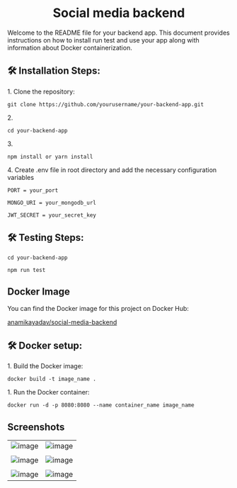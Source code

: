 <h1 align="center" id="title">Social media backend</h1>

<p id="description">Welcome to the README file for your backend app. This document provides instructions on how to install run test and use your app along with information about Docker containerization.</p>

<h2>🛠️ Installation Steps:</h2>

<p>1. Clone the repository:</p>

```
git clone https://github.com/yourusername/your-backend-app.git
```
<p>2.</p>

```
cd your-backend-app
```
<p>3.</p>

```
npm install or yarn install
```

<p>4. Create .env file in root directory and add the necessary configuration variables</p>

```
PORT = your_port
```

```
MONGO_URI = your_mongodb_url
```

```
JWT_SECRET = your_secret_key
```

<h2>🛠️ Testing Steps:</h2>

```
cd your-backend-app
```

```
npm run test
```

## Docker Image

You can find the Docker image for this project on Docker Hub:

[anamikayadav/social-media-backend](https://hub.docker.com/layers/anamikayadav/social-media-backend/latest/images/sha256-b44e3209439a5ad42d925bb5ab5bbb50c28d5ef441117b47ff1c4ec827071776?context=repo)

<h2>🛠️ Docker setup:</h2>

<p>1. Build the Docker image:</p>

```
docker build -t image_name .

```

<p>1. Run the Docker container:</p>

```
docker run -d -p 8080:8080 --name container_name image_name
```
## Screenshots
|||
|---|---|
| ![image](https://github.com/anamika7153/social-media-backend/assets/66116440/65024fb4-3be2-4e91-a78a-ceb4bbf5e7dc) | ![image](https://github.com/anamika7153/social-media-backend/assets/66116440/f736a971-b379-4157-8ef4-d87b4766e700) |
| | |
|![image](https://github.com/anamika7153/social-media-backend/assets/66116440/698c867c-52ca-49f6-a47d-aa1fd96b817d)|![image](https://github.com/anamika7153/social-media-backend/assets/66116440/d71e570e-8414-4b02-a192-1ab2d38001a6)|
|||
|![image](https://github.com/anamika7153/social-media-backend/assets/66116440/1145e66c-a962-4160-b0ac-2920caa252c7)|![image](https://github.com/anamika7153/social-media-backend/assets/66116440/31b6d156-0307-4794-afe4-948c3f9480e2)|

